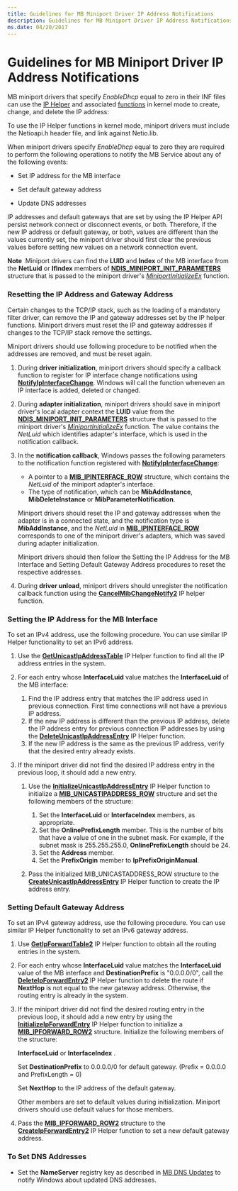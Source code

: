 ```yaml
---
title: Guidelines for MB Miniport Driver IP Address Notifications
description: Guidelines for MB Miniport Driver IP Address Notifications
ms.date: 04/20/2017
---
```


# Guidelines for MB Miniport Driver IP Address Notifications


MB miniport drivers that specify *EnableDhcp* equal to zero in their INF files can use the [IP Helper](ip-helper.md) and associated [functions](./ip-helper.md) in kernel mode to create, change, and delete the IP address:

To use the IP Helper functions in kernel mode, miniport drivers must include the Netioapi.h header file, and link against Netio.lib.

When miniport drivers specify *EnableDhcp* equal to zero they are required to perform the following operations to notify the MB Service about any of the following events:

-   Set IP address for the MB interface

-   Set default gateway address

-   Update DNS addresses

IP addresses and default gateways that are set by using the IP Helper API persist network connect or disconnect events, or both. Therefore, if the new IP address or default gateway, or both, values are different than the values currently set, the miniport driver should first clear the previous values before setting new values on a network connection event.

**Note**  Miniport drivers can find the **LUID** and **Index** of the MB interface from the **NetLuid** or **IfIndex** members of [**NDIS\_MINIPORT\_INIT\_PARAMETERS**](/windows-hardware/drivers/ddi/ndis/ns-ndis-_ndis_miniport_init_parameters) structure that is passed to the miniport driver's [*MiniportInitializeEx*](/windows-hardware/drivers/ddi/ndis/nc-ndis-miniport_initialize) function.

 

### Resetting the IP Address and Gateway Address

Certain changes to the TCP/IP stack, such as the loading of a mandatory filter driver, can remove the IP and gateway addresses set by the IP helper functions. Miniport drivers must reset the IP and gateway addresses if changes to the TCP/IP stack remove the settings.

Miniport drivers should use following procedure to be notified when the addresses are removed, and must be reset again.

1.  During **driver initialization**, miniport drivers should specify a callback function to register for IP interface change notifications using [**NotifyIpInterfaceChange**](/previous-versions/windows/hardware/drivers/ff568805(v=vs.85)). Windows will call the function wheneven an IP interface is added, deleted or changed.

2.  During **adapter initialization**, miniport drivers should save in miniport driver's local adapter context the **LUID** value from the [**NDIS\_MINIPORT\_INIT\_PARAMETERS**](/windows-hardware/drivers/ddi/ndis/ns-ndis-_ndis_miniport_init_parameters) structure that is passed to the miniport driver's [*MiniportInitializeEx*](/windows-hardware/drivers/ddi/ndis/nc-ndis-miniport_initialize) function. The value contains the *NetLuid* which identifies adapter's interface, which is used in the notification callback.

3.  In the **notification callback**, Windows passes the following parameters to the notification function registered with [**NotifyIpInterfaceChange**](/previous-versions/windows/hardware/drivers/ff568805(v=vs.85)):

    -   A pointer to a [**MIB\_IPINTERFACE\_ROW**](/previous-versions/windows/hardware/drivers/ff559254(v=vs.85)) structure, which contains the *NetLuid* of the miniport adapter's interface.
    -   The type of notification, which can be **MibAddInstance**, **MibDeleteInstance** or **MibParameterNotification**.

    Miniport drivers should reset the IP and gateway addresses when the adapter is in a connected state, and the notification type is **MibAddInstance**, and the *NetLuid* in [**MIB\_IPINTERFACE\_ROW**](/previous-versions/windows/hardware/drivers/ff559254(v=vs.85)) corresponds to one of the miniport driver's adapters, which was saved during adapter initialization.

    Miniport drivers should then follow the Setting the IP Address for the MB Interface and Setting Default Gateway Address procedures to reset the respective addresses.

4.  During **driver unload**, miniport drivers should unregister the notification callback function using the [**CancelMibChangeNotify2**](/previous-versions/windows/hardware/drivers/ff544864(v=vs.85)) IP helper function.

### Setting the IP Address for the MB Interface

To set an IPv4 address, use the following procedure. You can use similar IP Helper functionality to set an IPv6 address.

1.  Use the [**GetUnicastIpAddressTable**](/previous-versions/windows/hardware/drivers/ff552594(v=vs.85)) IP Helper function to find all the IP address entries in the system.

2.  For each entry whose **InterfaceLuid** value matches the **InterfaceLuid** of the MB interface:
    1.  Find the IP address entry that matches the IP address used in previous connection. First time connections will not have a previous IP address.
    2.  If the new IP address is different than the previous IP address, delete the IP address entry for previous connection IP addresses by using the [**DeleteUnicastIpAddressEntry**](/previous-versions/windows/hardware/drivers/ff546370(v=vs.85)) IP Helper function.
    3.  If the new IP address is the same as the previous IP address, verify that the desired entry already exists.

3.  If the miniport driver did not find the desired IP address entry in the previous loop, it should add a new entry.
    1.  Use the [**InitializeUnicastIpAddressEntry**](/previous-versions/windows/hardware/drivers/ff554886(v=vs.85)) IP Helper function to initialize a [**MIB\_UNICASTIPADDRESS\_ROW**](/previous-versions/windows/hardware/drivers/ff559308(v=vs.85)) structure and set the following members of the structure:
        1.  Set the **InterfaceLuid** or **InterfaceIndex** members, as appropriate.
        2.  Set the **OnlinePrefixLength** member. This is the number of bits that have a value of one in the subnet mask. For example, if the subnet mask is 255.255.255.0, **OnlinePrefixLength** should be 24.
        3.  Set the **Address** member.
        4.  Set the **PrefixOrigin** member to **IpPrefixOriginManual**.

    2.  Pass the initialized MIB\_UNICASTADDRESS\_ROW structure to the [**CreateUnicastIpAddressEntry**](/previous-versions/windows/hardware/drivers/ff546227(v=vs.85)) IP Helper function to create the IP address entry.

### Setting Default Gateway Address

To set an IPv4 gateway address, use the following procedure. You can use similar IP Helper functionality to set an IPv6 gateway address.

1.  Use [**GetIpForwardTable2**](/previous-versions/windows/hardware/drivers/ff552536(v=vs.85)) IP Helper function to obtain all the routing entries in the system.

2.  For each entry whose **InterfaceLuid** value matches the **InterfaceLuid** value of the MB interface and **DestinationPrefix** is "0.0.0.0/0", call the [**DeleteIpForwardEntry2**](/previous-versions/windows/hardware/drivers/ff546365(v=vs.85)) IP Helper function to delete the route if **NextHop** is not equal to the new gateway address. Otherwise, the routing entry is already in the system.

3.  If the miniport driver did not find the desired routing entry in the previous loop, it should add a new entry by using the [**InitializeIpForwardEntry**](/previous-versions/windows/hardware/drivers/ff554882(v=vs.85)) IP Helper function to initialize a [**MIB\_IPFORWARD\_ROW2**](/previous-versions/windows/hardware/drivers/ff559245(v=vs.85)) structure. Initialize the following members of the structure:

    **InterfaceLuid** or **InterfaceIndex** .

    Set **DestinationPrefix** to 0.0.0.0/0 for default gateway. (Prefix = 0.0.0.0 and PrefixLength = 0)

    Set **NextHop** to the IP address of the default gateway.

    Other members are set to default values during initialization. Miniport drivers should use default values for those members.

4.  Pass the [**MIB\_IPFORWARD\_ROW2**](/previous-versions/windows/hardware/drivers/ff559245(v=vs.85)) structure to the [**CreateIpForwardEntry2**](/previous-versions/windows/hardware/drivers/ff546209(v=vs.85)) IP Helper function to set a new default gateway address.

### To Set DNS Addresses

-   Set the **NameServer** registry key as described in [MB DNS Updates](mb-dns-updates.md) to notify Windows about updated DNS addresses.

 

